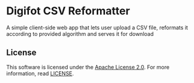 # Digifot CSV Reformatter

A simple client-side web app that lets user upload a CSV file,
reformats it according to provided algorithm and serves it for download

## License

This software is licensed under the
[Apache License 2.0](https://www.apache.org/licenses/LICENSE-2.0). For more
information, read [LICENSE](https://github.com/mathjazz/digifot-csv-reformatter/blob/master/LICENSE).
